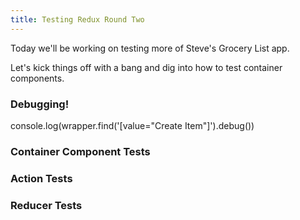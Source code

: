 ```yaml
---
title: Testing Redux Round Two
---
```


Today we'll be working on testing more of Steve's Grocery List app.

Let's kick things off with a bang and dig into how to test container components.

### Debugging!

console.log(wrapper.find('[value="Create Item"]').debug())

### Container Component Tests


### Action Tests

### Reducer Tests

